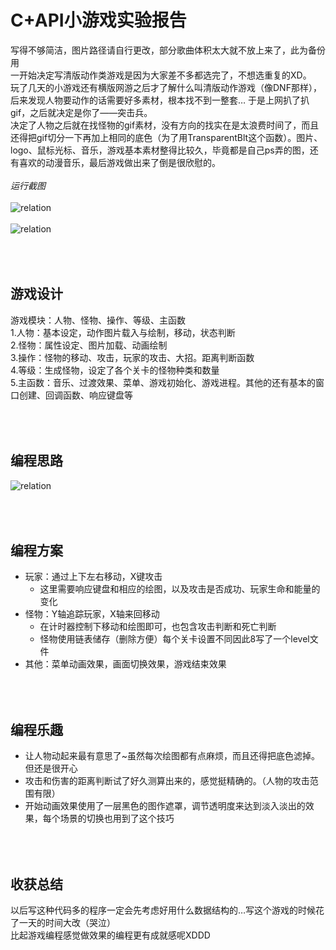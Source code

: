 # C+API小游戏实验报告
写得不够简洁，图片路径请自行更改，部分歌曲体积太大就不放上来了，此为备份用<br>
一开始决定写清版动作类游戏是因为大家差不多都选完了，不想选重复的XD。<br>
玩了几天的小游戏还有横版网游之后才了解什么叫清版动作游戏（像DNF那样），后来发现人物要动作的话需要好多素材，根本找不到一整套… 于是上网扒了扒gif，之后就决定是你了——突击兵。<br>
决定了人物之后就在找怪物的gif素材，没有方向的找实在是太浪费时间了，而且还得把gif切分一下再加上相同的底色（为了用TransparentBlt这个函数）。图片、logo、鼠标光标、音乐，游戏基本素材整得比较久，毕竟都是自己ps弄的图，还有喜欢的动漫音乐，最后游戏做出来了倒是很欣慰的。<br>
<br>*运行截图*<br><br>
![relation](https://github.com/jckling/C-Game/blob/master/Report%20Images/1.png)
<br><br>
![relation](https://github.com/jckling/C-Game/blob/master/Report%20Images/2.png)  


<br><br>游戏设计
----------------------
游戏模块：人物、怪物、操作、等级、主函数<br>
1.人物：基本设定，动作图片载入与绘制，移动，状态判断<br>
2.怪物：属性设定、图片加载、动画绘制<br>
3.操作：怪物的移动、攻击，玩家的攻击、大招。距离判断函数<br>
4.等级：生成怪物，设定了各个关卡的怪物种类和数量<br>
5.主函数：音乐、过渡效果、菜单、游戏初始化、游戏进程。其他的还有基本的窗口创建、回调函数、响应键盘等<br>
	

<br><br>编程思路
----------------------
![relation](https://github.com/jckling/C-Game/blob/master/Report%20Images/20170726.png)  


<br><br>编程方案
----------------------
* 玩家：通过上下左右移动，X键攻击
	* 这里需要响应键盘和相应的绘图，以及攻击是否成功、玩家生命和能量的变化
* 怪物：Y轴追踪玩家，X轴来回移动
	* 在计时器控制下移动和绘图即可，也包含攻击判断和死亡判断
	* 怪物使用链表储存（删除方便）每个关卡设置不同因此8写了一个level文件
* 其他：菜单动画效果，画面切换效果，游戏结束效果


<br><br>编程乐趣
----------------------
* 让人物动起来最有意思了~虽然每次绘图都有点麻烦，而且还得把底色滤掉。但还是很开心
* 攻击和伤害的距离判断试了好久测算出来的，感觉挺精确的。（人物的攻击范围有限）
* 开始动画效果使用了一层黑色的图作遮罩，调节透明度来达到淡入淡出的效果，每个场景的切换也用到了这个技巧


<br><br>收获总结
----------------------
以后写这种代码多的程序一定会先考虑好用什么数据结构的…写这个游戏的时候花了一天的时间大改（哭泣）<br>
比起游戏编程感觉做效果的编程更有成就感呢XDDD
